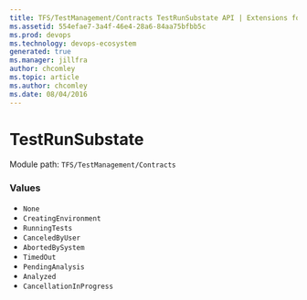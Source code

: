 ```yaml
---
title: TFS/TestManagement/Contracts TestRunSubstate API | Extensions for Azure DevOps Services
ms.assetid: 554efae7-3a4f-46e4-28a6-84aa75bfbb5c
ms.prod: devops
ms.technology: devops-ecosystem
generated: true
ms.manager: jillfra
author: chcomley
ms.topic: article
ms.author: chcomley
ms.date: 08/04/2016
---
```


# TestRunSubstate

Module path: `TFS/TestManagement/Contracts`

### Values

* `None` 
* `CreatingEnvironment` 
* `RunningTests` 
* `CanceledByUser` 
* `AbortedBySystem` 
* `TimedOut` 
* `PendingAnalysis` 
* `Analyzed` 
* `CancellationInProgress` 
